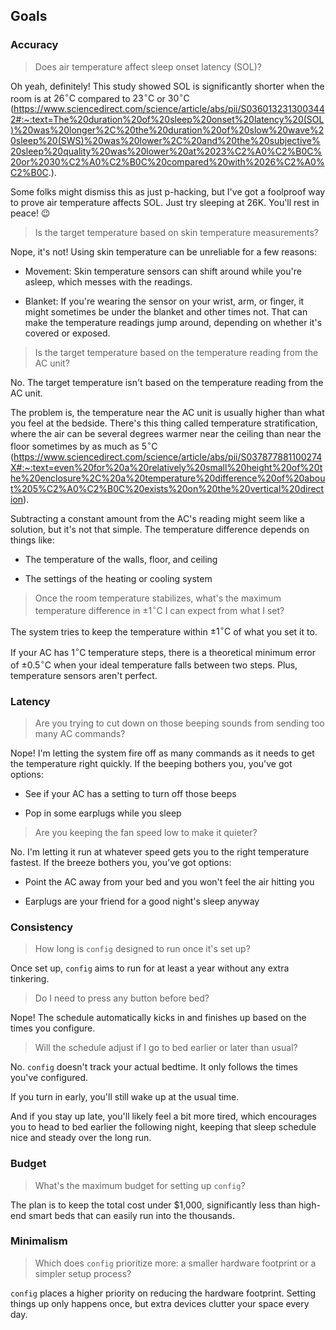 ## Goals

### Accuracy

> Does air temperature affect sleep onset latency (SOL)?

Oh yeah, definitely! This study showed SOL is significantly shorter when the room is at $26^{\circ}\text{C}$ compared to $23^{\circ}\text{C}$ or $30^{\circ}\text{C}$ (https://www.sciencedirect.com/science/article/abs/pii/S0360132313003442#:~:text=The%20duration%20of%20sleep%20onset%20latency%20(SOL)%20was%20longer%2C%20the%20duration%20of%20slow%20wave%20sleep%20(SWS)%20was%20lower%2C%20and%20the%20subjective%20sleep%20quality%20was%20lower%20at%2023%C2%A0%C2%B0C%20or%2030%C2%A0%C2%B0C%20compared%20with%2026%C2%A0%C2%B0C.).

Some folks might dismiss this as just p-hacking, but I've got a foolproof way to prove air temperature affects SOL. Just try sleeping at 26K. You'll rest in peace! 😉

> Is the target temperature based on skin temperature measurements?

Nope, it's not! Using skin temperature can be unreliable for a few reasons:

- Movement: Skin temperature sensors can shift around while you're asleep, which messes with the readings.

- Blanket: If you're wearing the sensor on your wrist, arm, or finger, it might sometimes be under the blanket and other times not. That can make the temperature readings jump around, depending on whether it's covered or exposed.

> Is the target temperature based on the temperature reading from the AC unit?

No. The target temperature isn't based on the temperature reading from the AC unit.

The problem is, the temperature near the AC unit is usually higher than what you feel at the bedside. There's this thing called temperature stratification, where the air can be several degrees warmer near the ceiling than near the floor sometimes by as much as $5^{\circ}\text{C}$ (https://www.sciencedirect.com/science/article/abs/pii/S037877881100274X#:~:text=even%20for%20a%20relatively%20small%20height%20of%20the%20enclosure%2C%20a%20temperature%20difference%20of%20about%205%C2%A0%C2%B0C%20exists%20on%20the%20vertical%20direction).

Subtracting a constant amount from the AC's reading might seem like a solution, but it's not that simple. The temperature difference depends on things like:

- The temperature of the walls, floor, and ceiling

- The settings of the heating or cooling system

> Once the room temperature stabilizes, what's the maximum temperature difference in $\pm1^{\circ}\text{C}$ I can expect from what I set?

The system tries to keep the temperature within $\pm1^{\circ}\text{C}$ of what you set it to.

If your AC has $1^{\circ}\text{C}$ temperature steps, there is a theoretical minimum error of $\pm0.5^{\circ}\text{C}$ when your ideal temperature falls between two steps. Plus, temperature sensors aren't perfect.

### Latency

> Are you trying to cut down on those beeping sounds from sending too many AC commands?

Nope! I'm letting the system fire off as many commands as it needs to get the temperature right quickly. If the beeping bothers you, you've got options:

- See if your AC has a setting to turn off those beeps

- Pop in some earplugs while you sleep

> Are you keeping the fan speed low to make it quieter?

No. I'm letting it run at whatever speed gets you to the right temperature fastest. If the breeze bothers you, you've got options:

- Point the AC away from your bed and you won't feel the air hitting you

- Earplugs are your friend for a good night's sleep anyway

### Consistency

> How long is `config` designed to run once it's set up?

Once set up, `config` aims to run for at least a year without any extra tinkering.

> Do I need to press any button before bed?

Nope! The schedule automatically kicks in and finishes up based on the times you configure.

> Will the schedule adjust if I go to bed earlier or later than usual?

No. `config` doesn't track your actual bedtime. It only follows the times you've configured.

If you turn in early, you'll still wake up at the usual time.

And if you stay up late, you'll likely feel a bit more tired, which encourages you to head to bed earlier the following night, keeping that sleep schedule nice and steady over the long run.

### Budget

> What's the maximum budget for setting up `config`?

The plan is to keep the total cost under $1,000, significantly less than high-end smart beds that can easily run into the thousands.

### Minimalism

> Which does `config` prioritize more: a smaller hardware footprint or a simpler setup process?

`config` places a higher priority on reducing the hardware footprint. Setting things up only happens once, but extra devices clutter your space every day.
